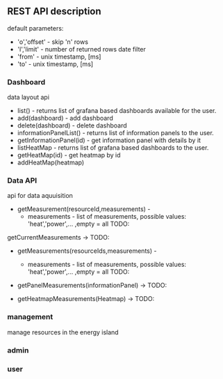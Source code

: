 ## REST API description
default parameters:
- 'o','offset' - skip 'n' rows
- 'l','limit' - number of returned rows
date filter
- 'from' - unix timestamp, [ms]
- 'to' - unix timestamp, [ms]

### Dashboard
data layout api

* list() - returns list of grafana based dashboards available for the user. 
* add(dashboard) - add dashboard
* delete(dashboard) - delete dashboard
* informationPanelList() - returns list of information panels to the user. 
* getInformationPanel(id) - get information panel with details by it
* listHeatMap  - returns list of grafana based dashboards to the user. 
* getHeatMap(id) -  get heatmap by id
* addHeatMap(heatmap)
      
### Data API
api for data aquuisition
* getMeasurement(resourceId,measurements) -
    * measurements - list of measurements, possible values: 'heat','power',...  ,empty = all TODO:

getCurrentMeasurements -> TODO:

* getMeasurements(resourceIds,measurements) -
    * measurements - list of measurements, possible values: 'heat','power',...  ,empty = all TODO:

* getPanelMeasurements(informationPanel)  -> TODO:
* getHeatmapMeasurements(Heatmap)  -> TODO:

### management
manage resources in the energy island


### admin

### user